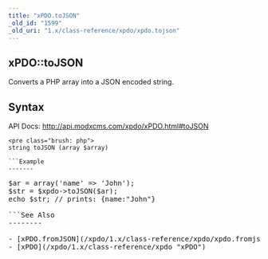 ```yaml
---
title: "xPDO.toJSON"
_old_id: "1599"
_old_uri: "1.x/class-reference/xpdo/xpdo.tojson"
---
```


xPDO::toJSON
------------

Converts a PHP array into a JSON encoded string.

Syntax
------

API Docs: <http://api.modxcms.com/xpdo/xPDO.html#toJSON>

```
<pre class="brush: php">
string toJSON (array $array)

```Example
-------

```
<pre class="brush: php">
$ar = array('name' => 'John');
$str = $xpdo->toJSON($ar);
echo $str; // prints: {name:"John"}

```See Also
--------

- [xPDO.fromJSON](/xpdo/1.x/class-reference/xpdo/xpdo.fromjson "xPDO.fromJSON")
- [xPDO](/xpdo/1.x/class-reference/xpdo "xPDO")